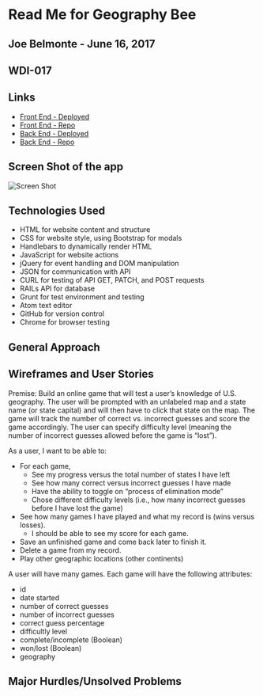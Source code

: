 # Read Me for Geography Bee
## Joe Belmonte - June 16, 2017
## WDI-017

## Links

-   [Front End - Deployed](https://joebelmonte.github.io/front_end_geo_bee/)
-   [Front End - Repo](https://github.com/joebelmonte/front_end_geo_bee)
-   [Back End - Deployed](https://serene-temple-28493.herokuapp.com)
-   [Back End - Repo](https://github.com/joebelmonte/back_end_geo_bee)

## Screen Shot of the app

![Screen Shot](/front_end_geo_bee/geo_bee_screen_shot.png "Geo Bee Screen Shot")

## Technologies Used

- HTML for website content and structure
- CSS for website style, using Bootstrap for modals
- Handlebars to dynamically render HTML
- JavaScript for website actions
- jQuery for event handling and DOM manipulation
- JSON for communication with API
- CURL for testing of API GET, PATCH, and POST requests
- RAILs API for database
- Grunt for test environment and testing
- Atom text editor
- GitHub for version control
- Chrome for browser testing


## General Approach

## Wireframes and User Stories

Premise: Build an online game that will test a user’s knowledge of U.S. geography.  The user will be prompted with an unlabeled map and a state name (or state capital) and will then have to click that state on the map.  The game will track the number of correct vs. incorrect guesses and score the game accordingly.  The user can specify difficulty level (meaning the number of incorrect guesses allowed before the game is “lost”).

As a user, I want to be able to:
* For each game,
  * See my progress versus the total number of states I have left
  * See how many correct versus incorrect guesses I have made
  * Have the ability to toggle on “process of elimination mode”
  * Chose different difficulty levels (i.e., how many incorrect guesses before I have lost the game)
* See how many games I have played and what my record is (wins versus losses).
  *	I should be able to see my score for each game.
* Save an unfinished game and come back later to finish it.
* Delete a game from my record.
* Play other geographic locations (other continents)

A user will have many games.  Each game will have the following attributes:

* id
* date started
* number of correct guesses
* number of incorrect guesses
* correct guess percentage
* difficultly level
* complete/incomplete (Boolean)
* won/lost (Boolean)
* geography

## Major Hurdles/Unsolved Problems
